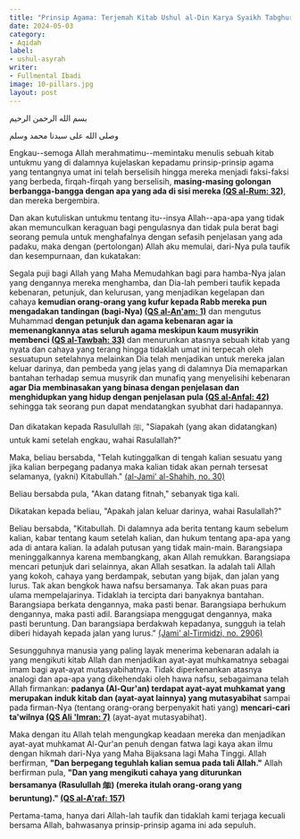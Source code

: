 ```yaml
---
title: "Prinsip Agama: Terjemah Kitab Ushul al-Din Karya Syaikh Tabghurin"
date: 2024-05-03
category:
- Aqidah
label:
- ushul-asyrah
writer:
- Fullmental Ibadi
image: 10-pillars.jpg
layout: post
---
```

بسم الله الرحمن الرحيم

وصلى الله على سيدنا محمد وسلم

Engkau--semoga Allah merahmatimu--memintaku menulis sebuah kitab untukmu yang di dalamnya kujelaskan kepadamu prinsip-prinsip agama yang tentangnya umat ini telah berselisih hingga mereka menjadi faksi-faksi yang berbeda, firqah-firqah yang berselisih, **masing-masing golongan berbangga-bangga dengan apa yang ada di sisi mereka [(QS al-Rum: 32)](https://quran.com/30/32)**, dan mereka bergembira.

Dan akan kutuliskan untukmu tentang itu--insya Allah--apa-apa yang tidak akan memunculkan keraguan bagi pengulasnya dan tidak pula berat bagi seorang pemula untuk menghafalnya dengan sefasih penjelasan yang ada padaku, maka dengan (pertolongan) Allah aku memulai, dari-Nya pula taufik dan kesempurnaan, dan kukatakan:

Segala puji bagi Allah yang Maha Memudahkan bagi para hamba-Nya jalan yang dengannya mereka menghamba, dan Dia-lah pemberi taufik kepada kebenaran, petunjuk, dan kelurusan, yang menjadikan kegelapan dan cahaya **kemudian orang-orang yang kufur kepada Rabb mereka pun mengadakan tandingan (bagi-Nya) [(QS al-An'am: 1)](https://quran.com/6/1)** dan mengutus Muhammad **dengan petunjuk dan agama kebenaran agar ia memenangkannya atas seluruh agama meskipun kaum musyrikin membenci [(QS al-Tawbah: 33)](https://quran.com/9/33)** dan menurunkan atasnya sebuah kitab yang nyata dan cahaya yang terang hingga tidaklah umat ini terpecah oleh sesuatupun setelahnya melainkan Dia telah menjadikan untuk mereka jalan keluar darinya, dan pembeda yang jelas yang di dalamnya Dia memaparkan bantahan terhadap semua musyrik dan munafiq yang menyelisihi kebenaran **agar Dia membinasakan yang binasa dengan penjelasan dan menghidupkan yang hidup dengan penjelasan pula [(QS al-Anfal: 42)](https://quran.com/8/42)** sehingga tak seorang pun dapat mendatangkan syubhat dari hadapannya.

Dan dikatakan kepada Rasulullah ﷺ, "Siapakah (yang akan didatangkan) untuk kami setelah engkau, wahai Rasulallah?"

Maka, beliau bersabda, "Telah kutinggalkan di tengah kalian sesuatu yang jika kalian berpegang padanya maka kalian tidak akan pernah tersesat selamanya, (yakni) Kitabullah." [(al-Jami' al-Shahih, no. 30)](https://ketabonline.com/ar/books/40438/read?part=1&page=12&index=4936620#p-40438-12-1)

Beliau bersabda pula, "Akan datang fitnah," sebanyak tiga kali.

Dikatakan kepada beliau, "Apakah jalan keluar darinya, wahai Rasulallah?"

Beliau bersabda, "Kitabullah. Di dalamnya ada berita tentang kaum sebelum kalian, kabar tentang kaum setelah kalian, dan hukum tentang apa-apa yang ada di antara kalian. Ia adalah putusan yang tidak main-main. Barangsiapa meninggalkannya karena membangkang, akan Allah remukkan. Barangsiapa mencari petunjuk dari selainnya, akan Allah sesatkan. Ia adalah tali Allah yang kokoh, cahaya yang berdampak, sebutan yang bijak, dan jalan yang lurus. Tak akan bengkok hawa nafsu bersamanya. Tak akan puas para ulama mempelajarinya. Tidaklah ia tercipta dari banyaknya bantahan. Barangsiapa berkata dengannya, maka pasti benar. Barangsiapa berhukum dengannya, maka pasti adil. Barangsiapa menggugat dengannya, maka pasti beruntung. Dan barangsiapa berdakwah kepadanya, sungguh ia telah diberi hidayah kepada jalan yang lurus." [(Jami' al-Tirmidzi, no. 2906)](https://sunnah.com/tirmidhi:2906)

Sesungguhnya manusia yang paling layak menerima kebenaran adalah ia yang mengikuti kitab Allah dan menjadikan ayat-ayat muhkamatnya sebagai imam bagi ayat-ayat mutasyabihatnya. Tidak diperkenankan atasnya analogi dan apa-apa yang dikehendaki oleh hawa nafsu, sebagaimana telah Allah firmankan: **padanya (Al-Qur'an) terdapat ayat-ayat muhkamat yang merupakan induk kitab dan (ayat-ayat lainnya) yang mutasyabihat** sampai pada firman-Nya (tentang orang-orang berpenyakit hati yang) **mencari-cari ta'wilnya [(QS Ali 'Imran: 7)](https://quran.com/3/7)** (ayat-ayat mutasyabihat).

Maka dengan itu Allah telah mengungkap keadaan mereka dan menjadikan ayat-ayat muhkamat Al-Qur'an penuh dengan fatwa lagi kaya akan ilmu dengan hikmah dari-Nya yang Maha Bijaksana lagi Maha Tinggi. Allah berfirman, **"Dan berpegang teguhlah kalian semua pada tali Allah."** Allah berfirman pula, **"Dan yang mengikuti cahaya yang diturunkan bersamanya (Rasulullah ﷺ) (mereka itulah orang-orang yang beruntung)." [(QS al-A'raf: 157)](https://quran.com/7/157)**

Pertama-tama, hanya dari Allah-lah taufik dan tidaklah kami terjaga kecuali bersama Allah, bahwasanya prinsip-prinsip agama ini ada sepuluh.
